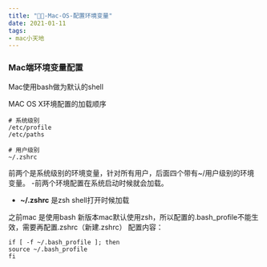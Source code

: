 ```yaml
---
title: "🍎🍎-Mac-OS-配置环境变量"
date: 2021-01-11
tags: 
- mac小天地
---
```

### Mac端环境变量配置
Mac使用bash做为默认的shell

MAC OS X环境配置的加载顺序
```
# 系统级别
/etc/profile
/etc/paths 

# 用户级别
~/.zshrc
```
前两个是系统级别的环境变量，针对所有用户，后面四个带有~/用户级别的环境变量。
-前两个环境配置在系统启动时候就会加载。
- **~/.zshrc** 是zsh shell打开时候加载

之前mac 是使用bash
新版本mac默认使用zsh，所以配置的.bash_profile不能生效，需要再配置.zshrc（新建.zshrc）
配置内容：
```
if [ -f ~/.bash_profile ]; then
source ~/.bash_profile
fi
```
